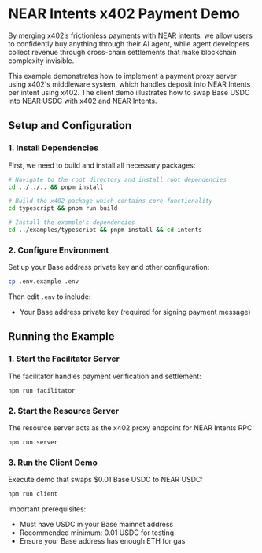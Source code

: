 # NEAR Intents x402 Payment Demo 

By merging x402’s frictionless payments with NEAR intents, we allow users to confidently buy anything through their AI agent, while agent developers collect revenue through cross-chain settlements that make blockchain complexity invisible.

This example demonstrates how to implement a payment proxy server using x402's middleware system, which handles deposit into NEAR Intents per intent using x402. The client demo illustrates how to swap Base USDC into NEAR USDC with x402 and NEAR Intents.


## Setup and Configuration

### 1. Install Dependencies
First, we need to build and install all necessary packages:

```bash
# Navigate to the root directory and install root dependencies
cd ../../.. && pnpm install

# Build the x402 package which contains core functionality
cd typescript && pnpm run build

# Install the example's dependencies
cd ../examples/typescript && pnpm install && cd intents
```

### 2. Configure Environment
Set up your Base address private key and other configuration:

```bash
cp .env.example .env
```

Then edit `.env` to include:
- Your Base address private key (required for signing payment message)

## Running the Example

### 1. Start the Facilitator Server
The facilitator handles payment verification and settlement:

```bash
npm run facilitator
```

### 2. Start the Resource Server
The resource server acts as the x402 proxy endpoint for NEAR Intents RPC:

```bash
npm run server
```

### 3. Run the Client Demo
Execute demo that swaps $0.01 Base USDC to NEAR USDC:

```bash
npm run client
```

Important prerequisites:
- Must have USDC in your Base mainnet address
- Recommended minimum: 0.01 USDC for testing
- Ensure your Base address has enough ETH for gas
